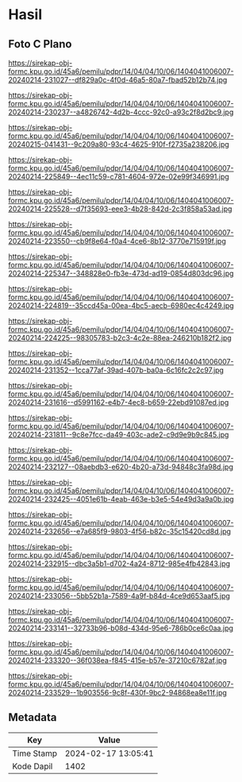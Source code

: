# Hasil

## Foto C Plano

https://sirekap-obj-formc.kpu.go.id/45a6/pemilu/pdpr/14/04/04/10/06/1404041006007-20240214-231027--df829a0c-4f0d-46a5-80a7-fbad52b12b74.jpg

https://sirekap-obj-formc.kpu.go.id/45a6/pemilu/pdpr/14/04/04/10/06/1404041006007-20240214-230237--a4826742-4d2b-4ccc-92c0-a93c2f8d2bc9.jpg

https://sirekap-obj-formc.kpu.go.id/45a6/pemilu/pdpr/14/04/04/10/06/1404041006007-20240215-041431--9c209a80-93c4-4625-910f-f2735a238206.jpg

https://sirekap-obj-formc.kpu.go.id/45a6/pemilu/pdpr/14/04/04/10/06/1404041006007-20240214-225849--4ec11c59-c781-4604-972e-02e99f346991.jpg

https://sirekap-obj-formc.kpu.go.id/45a6/pemilu/pdpr/14/04/04/10/06/1404041006007-20240214-225528--d7f35693-eee3-4b28-842d-2c3f858a53ad.jpg

https://sirekap-obj-formc.kpu.go.id/45a6/pemilu/pdpr/14/04/04/10/06/1404041006007-20240214-223550--cb9f8e64-f0a4-4ce6-8b12-3770e715919f.jpg

https://sirekap-obj-formc.kpu.go.id/45a6/pemilu/pdpr/14/04/04/10/06/1404041006007-20240214-225347--348828e0-fb3e-473d-ad19-0854d803dc96.jpg

https://sirekap-obj-formc.kpu.go.id/45a6/pemilu/pdpr/14/04/04/10/06/1404041006007-20240214-224819--35ccd45a-00ea-4bc5-aecb-6980ec4c4249.jpg

https://sirekap-obj-formc.kpu.go.id/45a6/pemilu/pdpr/14/04/04/10/06/1404041006007-20240214-224225--98305783-b2c3-4c2e-88ea-246210b182f2.jpg

https://sirekap-obj-formc.kpu.go.id/45a6/pemilu/pdpr/14/04/04/10/06/1404041006007-20240214-231352--1cca77af-39ad-407b-ba0a-6c16fc2c2c97.jpg

https://sirekap-obj-formc.kpu.go.id/45a6/pemilu/pdpr/14/04/04/10/06/1404041006007-20240214-231616--d5991162-e4b7-4ec8-b659-22ebd91087ed.jpg

https://sirekap-obj-formc.kpu.go.id/45a6/pemilu/pdpr/14/04/04/10/06/1404041006007-20240214-231811--9c8e7fcc-da49-403c-ade2-c9d9e9b9c845.jpg

https://sirekap-obj-formc.kpu.go.id/45a6/pemilu/pdpr/14/04/04/10/06/1404041006007-20240214-232127--08aebdb3-e620-4b20-a73d-94848c3fa98d.jpg

https://sirekap-obj-formc.kpu.go.id/45a6/pemilu/pdpr/14/04/04/10/06/1404041006007-20240214-232425--4051e61b-4eab-463e-b3e5-54e49d3a9a0b.jpg

https://sirekap-obj-formc.kpu.go.id/45a6/pemilu/pdpr/14/04/04/10/06/1404041006007-20240214-232656--e7a685f9-9803-4f56-b82c-35c15420cd8d.jpg

https://sirekap-obj-formc.kpu.go.id/45a6/pemilu/pdpr/14/04/04/10/06/1404041006007-20240214-232915--dbc3a5b1-d702-4a24-8712-985e4fb42843.jpg

https://sirekap-obj-formc.kpu.go.id/45a6/pemilu/pdpr/14/04/04/10/06/1404041006007-20240214-233056--5bb52b1a-7589-4a9f-b84d-4ce9d653aaf5.jpg

https://sirekap-obj-formc.kpu.go.id/45a6/pemilu/pdpr/14/04/04/10/06/1404041006007-20240214-233141--32733b96-b08d-434d-95e6-786b0ce6c0aa.jpg

https://sirekap-obj-formc.kpu.go.id/45a6/pemilu/pdpr/14/04/04/10/06/1404041006007-20240214-233320--36f038ea-f845-415e-b57e-37210c6782af.jpg

https://sirekap-obj-formc.kpu.go.id/45a6/pemilu/pdpr/14/04/04/10/06/1404041006007-20240214-233529--1b903556-9c8f-430f-9bc2-94868ea8e11f.jpg


## Metadata

| Key        | Value               |
| ---------- | ------------------- |
| Time Stamp | 2024-02-17 13:05:41 |
| Kode Dapil | 1402                |




